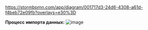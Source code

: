 https://stormbpmn.com/app/diagram/001717d3-24d6-4308-a61d-f4beb72e09fb?overlays=e30%3D


**Процесс импорта данных:**
![image](https://github.com/user-attachments/assets/9b1a862f-e0dd-4f7e-9118-f4c690e4e4a0)

